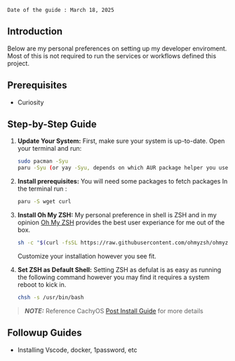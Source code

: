 
    Date of the guide : March 18, 2025

## Introduction

Below are my personal preferences on setting up my developer enviroment. Most of this is not required to run the services or workflows defined this project. 

## Prerequisites

- Curiosity

##  Step-by-Step Guide

1. **Update Your System:**
    First, make sure your system is up-to-date. 
    Open your terminal and run:

    ```bash
    sudo pacman -Syu
    paru -Syu (or yay -Syu, depends on which AUR package helper you use)
    ```
    
2. **Install prerequisites:**
    You will need some packages to fetch packages
    In the terminal run :
    
    ```bash
    paru -S wget curl
    ```
    
3. **Install Oh My ZSH:**
    My personal preference in shell is ZSH and in my opinion [Oh My ZSH](https://ohmyz.sh/#install) provides the best user experiance for me out of the box.
    
    ```bash
    sh -c "$(curl -fsSL https://raw.githubusercontent.com/ohmyzsh/ohmyzsh/master/tools/install.sh)"

    ```
    Customize your installation however you see fit. 

4. **Set ZSH as Default Shell:**
   Setting ZSH as defulat is as easy as running the following command however you may find it requires a system reboot to kick in.

   ```bash
   chsh -s /usr/bin/bash
   ```

> **_NOTE:_** Reference CachyOS [Post Install Guide](https://wiki.cachyos.org/configuration/post_install_setup/) for more details

## Followup Guides
- Installing Vscode, docker, 1password, etc
